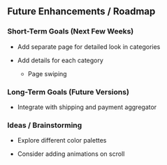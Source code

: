 ## Future Enhancements / Roadmap

### Short-Term Goals (Next Few Weeks)

- Add separate page for detailed look in categories

- Add details for each category 
  
  - Page swiping

### Long-Term Goals (Future Versions)

- Integrate with shipping and payment aggregator

### Ideas / Brainstorming

- Explore different color palettes

- Consider adding animations on scroll
